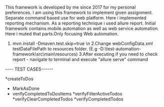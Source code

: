 This framework is developed by me since 2017 for my personal preferences. I am using this framework to implement given assignment. Separate command based use for web platform. Here i implemented reporting mechanism. As a reporting technique i used allure report.
Initial framework contains mobile automation as well as web service automation. Here i muted that parts.Only focusing Web automation.  

1. mvn install -Dmaven.test.skip=true  \n
2.Change webConfigData.xml testDataFilePath to resources folder. (E.g -D:\test-automation-framework\src\main\resources)
3.After executing if you need to check report - navigate to terminal and execute "allure serve" command

---- TEST CASES------

*createToDos
* MarkAsDone
* verifyCompletedToDosItems
*verifyFilterActiveTodos
*verifyClearCompletedTodos
*verifyCompletedTodos
